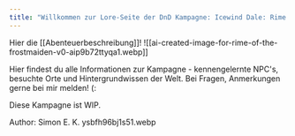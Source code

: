 ```yaml
---
title: "Willkommen zur Lore-Seite der DnD Kampagne: Icewind Dale: Rime of the Frostmaiden!"
---
```

Hier die [[Abenteuerbeschreibung]]!
![[ai-created-image-for-rime-of-the-frostmaiden-v0-aip9b72ttyqa1.webp]]

Hier findest du alle Informationen zur Kampagne - kennengelernte NPC's, besuchte Orte und Hintergrundwissen der Welt. Bei Fragen, Anmerkungen gerne bei mir melden! (:

Diese Kampagne ist WIP.

Author: Simon E. K.
ysbfh96bj1s51.webp

<html>
<div id="map" style="width: 100%; height: 500px;"></div> <script src="https://unpkg.com/leaflet@1.7.1/dist/leaflet.js"></script> <link href="https://unpkg.com/leaflet@1.7.1/dist/leaflet.css" rel="stylesheet"/>  <script>   var map = L.map('map', {     crs: L.CRS.Simple,     minZoom: -2,     maxZoom: 10,   });    var bounds = [[0, 0], [1000, 2400]];   var image = L.imageOverlay('ysbfh96bj1s51.webp', bounds).addTo(map); map.on('load', function() {     map.invalidateSize();   });    map.fitBounds(bounds); </script>
</html>






















